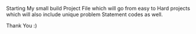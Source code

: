 Starting  My small build Project File which will go from easy to Hard projects which will also include unique problem Statement codes as well. 

Thank You :)